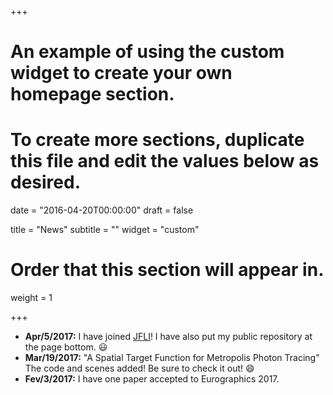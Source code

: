 +++
# An example of using the custom widget to create your own homepage section.
# To create more sections, duplicate this file and edit the values below as desired.

date = "2016-04-20T00:00:00"
draft = false

title = "News"
subtitle = ""
widget = "custom"

# Order that this section will appear in.
weight = 1

+++
* **Apr/5/2017:** I have joined [JFLI](http://jfli.cnrs.fr)! I have also put my public repository at the page bottom. :smiley:
* **Mar/19/2017:**  "A Spatial Target Function for Metropolis Photon Tracing" The code and scenes added! Be sure to check it out! :smile:
* **Fev/3/2017:** I have one paper accepted to Eurographics 2017.

